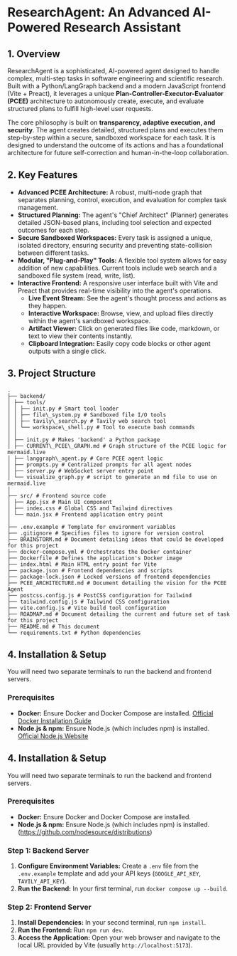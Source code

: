 # ResearchAgent: An Advanced AI-Powered Research Assistant

## 1. Overview

ResearchAgent is a sophisticated, AI-powered agent designed to handle complex, multi-step tasks in software engineering and scientific research. Built with a Python/LangGraph backend and a modern JavaScript frontend (Vite + Preact), it leverages a unique **Plan-Controller-Executor-Evaluator (PCEE)** architecture to autonomously create, execute, and evaluate structured plans to fulfill high-level user requests.

The core philosophy is built on **transparency, adaptive execution, and security**. The agent creates detailed, structured plans and executes them step-by-step within a secure, sandboxed workspace for each task. It is designed to understand the outcome of its actions and has a foundational architecture for future self-correction and human-in-the-loop collaboration.

## 2. Key Features

* **Advanced PCEE Architecture:** A robust, multi-node graph that separates planning, control, execution, and evaluation for complex task management.
* **Structured Planning:** The agent's "Chief Architect" (Planner) generates detailed JSON-based plans, including tool selection and expected outcomes for each step.
* **Secure Sandboxed Workspaces:** Every task is assigned a unique, isolated directory, ensuring security and preventing state-collision between different tasks.
* **Modular, "Plug-and-Play" Tools:** A flexible tool system allows for easy addition of new capabilities. Current tools include web search and a sandboxed file system (read, write, list).
* **Interactive Frontend:** A responsive user interface built with Vite and Preact that provides real-time visibility into the agent's operations.
    * **Live Event Stream:** See the agent's thought process and actions as they happen.
    * **Interactive Workspace:** Browse, view, and upload files directly within the agent's sandboxed workspace.
    * **Artifact Viewer:** Click on generated files like code, markdown, or text to view their contents instantly.
    * **Clipboard Integration:** Easily copy code blocks or other agent outputs with a single click.

## 3. Project Structure

```
.
├── backend/
│ ├── tools/
│ │ ├── init.py # Smart tool loader
│ │ ├── file\_system.py # Sandboxed file I/O tools
│ │ ├── tavily\_search.py # Tavily web search tool
│ │ └── workspace\_shell.py # Tool to execute bash commands
│ │
│ ├── init.py # Makes 'backend' a Python package
│ ├── CURRENT\_PCEE\_GRAPH.md # Graph structure of the PCEE logic for mermaid.live
│ ├── langgraph\_agent.py # Core PCEE agent logic
│ ├── prompts.py # Centralized prompts for all agent nodes
│ ├── server.py # WebSocket server entry point
│ └── visualize_graph.py # script to generate an md file to use on mermaid.live
│
├── src/ # Frontend source code
│ ├── App.jsx # Main UI component
│ ├── index.css # Global CSS and Tailwind directives
│ └── main.jsx # Frontend application entry point
│
├── .env.example # Template for environment variables
├── .gitignore # Specifies files to ignore for version control
├── BRAINSTORM.md # Document detailing ideas that could be developed for this project
├── docker-compose.yml # Orchestrates the Docker container
├── Dockerfile # Defines the application's Docker image
├── index.html # Main HTML entry point for Vite
├── package.json # Frontend dependencies and scripts
├── package-lock.json # Locked versions of frontend dependencies
├── PCEE_ARCHITECTURE.md # Document detailing the vision for the PCEE Agent
├── postcss.config.js # PostCSS configuration for Tailwind
├── tailwind.config.js # Tailwind CSS configuration
├── vite.config.js # Vite build tool configuration
├── ROADMAP.md # Document detailing the current and future set of task for this project
├── README.md # This document
└── requirements.txt # Python dependencies

```

## 4. Installation & Setup

You will need two separate terminals to run the backend and frontend servers.

### Prerequisites

* **Docker:** Ensure Docker and Docker Compose are installed. [Official Docker Installation Guide](https://docs.docker.com/engine/install/)
* **Node.js & npm:** Ensure Node.js (which includes npm) is installed. [Official Node.js Website](https://nodejs.org/)

## 4. Installation & Setup

You will need two separate terminals to run the backend and frontend servers.

### Prerequisites

* **Docker:** Ensure Docker and Docker Compose are installed.
* **Node.js & npm:** Ensure Node.js (which includes npm) is installed. (https://github.com/nodesource/distributions)

### Step 1: Backend Server

1.  **Configure Environment Variables:** Create a `.env` file from the `.env.example` template and add your API keys (`GOOGLE_API_KEY`, `TAVILY_API_KEY`).
2.  **Run the Backend:** In your first terminal, run `docker compose up --build`.

### Step 2: Frontend Server

1.  **Install Dependencies:** In your second terminal, run `npm install`.
2.  **Run the Frontend:** Run `npm run dev`.
3.  **Access the Application:** Open your web browser and navigate to the local URL provided by Vite (usually `http://localhost:5173`).

